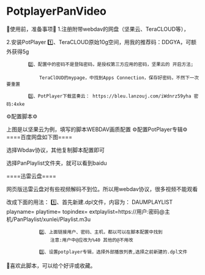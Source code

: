 # PotplayerPanVideo
📢使用前，准备事项📢
1.注册附带webdav的网盘（坚果云、TeraCLOUD等），

2.安装PotPlayer
            1️⃣、TeraCLOUD原始10g空间，用我的推荐码：DDGYA，可额外获得5g

            2️⃣、配置中的密码不是登陆密码，是授权第三方应用的密码，坚果云的 开启方法;

                TeraClOUD的mypage，中找到Apps Connection，保存好密码，不然下一次要重置

            3️⃣、PotPlayer下载蓝奏云： https://bleu.lanzouj.com/iWdnrz59yha 密码:4xke
        
⚙配置脚本⚙

上图是以坚果云为例，填写的脚本WEBDAV画质配置
⚙配置PotPlayer专辑⚙
====百度网盘如下图====

选择Wbdav协议，其他复制脚本配置即可

选择PanPlaylist文件夹，就可以看到baidu




====迅雷云盘====

网页版迅雷云盘对有些视频解码不到位。所以用webdav协议，很多视频不能观看

改成下面的用法：
                1️⃣、首先新建.dpl文件，内容为：
                    DAUMPLAYLIST
                    playname=
                    playtime=
                    topindex=
                    extplaylist=https://用户:密码@主机/PanPlaylist/xunlei/Playlist.m3u

                2️⃣、上面链接用户、密码、主机，都以可以在脚本配置中找到
                    注意:用户中@应改为%40 其他的@不用改

                3️⃣、设置potplayer专辑，选择外部播放列表,选择之前新建的.dpl文件
            
🍜喜欢此脚本，可以给个好评或收藏。
